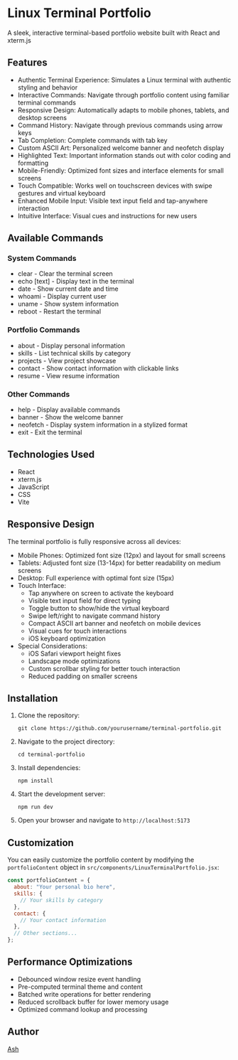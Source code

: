 # Linux Terminal Portfolio

A sleek, interactive terminal-based portfolio website built with React and xterm.js

## Features

- Authentic Terminal Experience: Simulates a Linux terminal with authentic styling and behavior
- Interactive Commands: Navigate through portfolio content using familiar terminal commands
- Responsive Design: Automatically adapts to mobile phones, tablets, and desktop screens
- Command History: Navigate through previous commands using arrow keys
- Tab Completion: Complete commands with tab key
- Custom ASCII Art: Personalized welcome banner and neofetch display
- Highlighted Text: Important information stands out with color coding and formatting
- Mobile-Friendly: Optimized font sizes and interface elements for small screens
- Touch Compatible: Works well on touchscreen devices with swipe gestures and virtual keyboard
- Enhanced Mobile Input: Visible text input field and tap-anywhere interaction
- Intuitive Interface: Visual cues and instructions for new users

## Available Commands

### System Commands
- clear - Clear the terminal screen
- echo [text] - Display text in the terminal
- date - Show current date and time
- whoami - Display current user
- uname - Show system information
- reboot - Restart the terminal

### Portfolio Commands
- about - Display personal information
- skills - List technical skills by category
- projects - View project showcase
- contact - Show contact information with clickable links
- resume - View resume information

### Other Commands
- help - Display available commands
- banner - Show the welcome banner
- neofetch - Display system information in a stylized format
- exit - Exit the terminal

## Technologies Used

- React
- xterm.js
- JavaScript
- CSS
- Vite

## Responsive Design

The terminal portfolio is fully responsive across all devices:

- Mobile Phones: Optimized font size (12px) and layout for small screens
- Tablets: Adjusted font size (13-14px) for better readability on medium screens
- Desktop: Full experience with optimal font size (15px)
- Touch Interface:
  - Tap anywhere on screen to activate the keyboard
  - Visible text input field for direct typing
  - Toggle button to show/hide the virtual keyboard
  - Swipe left/right to navigate command history
  - Compact ASCII art banner and neofetch on mobile devices
  - Visual cues for touch interactions
  - iOS keyboard optimization
- Special Considerations:
  - iOS Safari viewport height fixes
  - Landscape mode optimizations
  - Custom scrollbar styling for better touch interaction
  - Reduced padding on smaller screens

## Installation

1. Clone the repository:
   ```
   git clone https://github.com/yourusername/terminal-portfolio.git
   ```

2. Navigate to the project directory:
   ```
   cd terminal-portfolio
   ```

3. Install dependencies:
   ```
   npm install
   ```

4. Start the development server:
   ```
   npm run dev
   ```

5. Open your browser and navigate to `http://localhost:5173`

## Customization

You can easily customize the portfolio content by modifying the `portfolioContent` object in `src/components/LinuxTerminalPortfolio.jsx`:

```javascript
const portfolioContent = {
  about: "Your personal bio here",
  skills: {
    // Your skills by category
  },
  contact: {
    // Your contact information
  },
  // Other sections...
};
```

## Performance Optimizations

- Debounced window resize event handling
- Pre-computed terminal theme and content
- Batched write operations for better rendering
- Reduced scrollback buffer for lower memory usage
- Optimized command lookup and processing

## Author

[Ash](https://github.com/almightypu5h)
 
